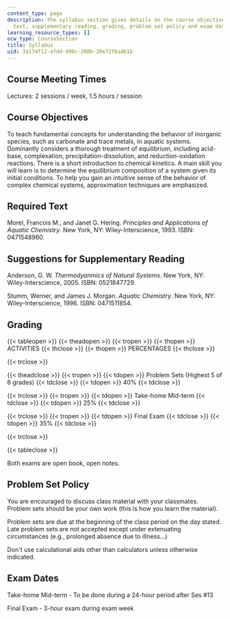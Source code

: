 ```yaml
---
content_type: page
description: The syllabus section gives details on the course objectives, required
  text, supplementary reading, grading, problem set policy and exam dates.
learning_resource_types: []
ocw_type: CourseSection
title: Syllabus
uid: 3a174f12-afdd-d98c-208b-39e72f6adb1b
---
```


Course Meeting Times
--------------------

Lectures: 2 sessions / week, 1.5 hours / session

Course Objectives
-----------------

To teach fundamental concepts for understanding the behavior of inorganic species, such as carbonate and trace metals, in aquatic systems. Dominantly considers a thorough treatment of equilibrium, including acid-base, complexation, precipitation-dissolution, and reduction-oxidation reactions. There is a short introduction to chemical kinetics. A main skill you will learn is to determine the equilibrium composition of a system given its initial conditions. To help you gain an intuitive sense of the behavior of complex chemical systems, approximation techniques are emphasized.

Required Text
-------------

Morel, Francois M., and Janet G. Hering. _Principles and Applications of Aquatic Chemistry_. New York, NY: Wiley-Interscience, 1993. ISBN: 0471548960.

Suggestions for Supplementary Reading
-------------------------------------

Anderson, G. W. _Thermodyanmics of Natural Systems_. New York, NY: Wiley-Interscience, 2005. ISBN: 0521847729.

Stumm, Werner, and James J. Morgan. _Aquatic Chemistry_. New York, NY: Wiley-Interscience, 1996. ISBN: 0471511854.

Grading
-------

{{< tableopen >}}
{{< theadopen >}}
{{< tropen >}}
{{< thopen >}}
ACTIVITIES
{{< thclose >}}
{{< thopen >}}
PERCENTAGES
{{< thclose >}}

{{< trclose >}}

{{< theadclose >}}
{{< tropen >}}
{{< tdopen >}}
Problem Sets (Highest 5 of 6 grades)
{{< tdclose >}}
{{< tdopen >}}
40%
{{< tdclose >}}

{{< trclose >}}
{{< tropen >}}
{{< tdopen >}}
Take-home Mid-term
{{< tdclose >}}
{{< tdopen >}}
25%
{{< tdclose >}}

{{< trclose >}}
{{< tropen >}}
{{< tdopen >}}
Final Exam
{{< tdclose >}}
{{< tdopen >}}
35%
{{< tdclose >}}

{{< trclose >}}

{{< tableclose >}}

  

Both exams are open book, open notes.

Problem Set Policy
------------------

You are encouraged to discuss class material with your classmates. Problem sets should be your own work (this is how you learn the material).

Problem sets are due at the beginning of the class period on the day stated. Late problem sets are not accepted except under extenuating circumstances (e.g., prolonged absence due to illness…)

Don't use calculational aids other than calculators unless otherwise indicated.

Exam Dates
----------

Take-home Mid-term - To be done during a 24-hour period after Ses #13

Final Exam - 3-hour exam during exam week